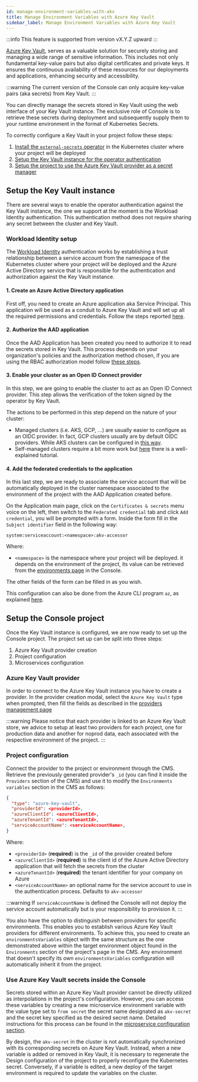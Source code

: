 ```yaml
---
id: manage-environment-variables-with-akv
title: Manage Environment Variables with Azure Key Vault
sidebar_label: Manage Environment Variables with Azure Key Vault
---
```


:::info
This feature is supported from version vX.Y.Z upward
:::

[Azure Key Vault](https://azure.microsoft.com/en-us/products/key-vault), serves as a valuable solution for securely storing and managing a wide range of sensitive information. This includes not only fundamental key-value pairs but also digital certificates and private keys. It ensures the continuous availability of these resources for our deployments and applications, enhancing security and accessibility.

:::warning
The current version of the Console can only acquire key-value pairs (aka secrets) from Key Vault.
:::

You can directly manage the secrets stored in Key Vault using the web interface of your Key Vault instance. The exclusive role of Console is to retrieve these secrets during deployment and subsequently supply them to your runtime environment in the format of Kubernetes Secrets.

To correctly configure a Key Vault in your project follow these steps:

1. [Install the `external-secrets` operator](https://external-secrets.io/) in the Kubernetes cluster where your project will be deployed
2. [Setup the Key Vault instance for the operator authentication](#setup-the-key-vault-instance)
3. [Setup the project to use the Azure Key Vault provider as a secret manager](#project-configuration)

## Setup the Key Vault instance

There are several ways to enable the operator authentication against the Key Vault instance, the one we support at the moment is the Workload Identity authentication. This authentication method does not require sharing any secret between the cluster and Key Vault.

### Workload Identity setup

The [Workload Identity](https://azure.github.io/azure-workload-identity/docs/) authentication works by establishing a trust relationship between a service account from the namespace of the Kubernetes cluster where your project will be deployed and the Azure Active Directory service that is responsible for the authentication and authorization against the Key Vault instance.

#### 1. Create an Azure Active Directory application

First off, you need to create an Azure application aka Service Principal. This application will be used as a conduit to Azure Key Vault and will set up all the required permissions and credentials. Follow the steps reported [here](https://learn.microsoft.com/en-us/azure/active-directory/develop/howto-create-service-principal-portal#register-an-application-with-microsoft-entra-id-and-create-a-service-principal).

#### 2. Authorize the AAD application

Once the AAD Application has been created you need to authorize it to read the secrets stored in Key Vault. This process depends on your organization's policies and the authorization method chosen, if you are using the RBAC authorization model follow [these steps](https://learn.microsoft.com/en-us/azure/key-vault/general/rbac-guide).

#### 3. Enable your cluster as an Open ID Connect provider

In this step, we are going to enable the cluster to act as an Open ID Connect provider. This step allows the verification of the token signed by the operator by Key Vault.

The actions to be performed in this step depend on the nature of your cluster:

- Managed clusters (i.e. AKS, GCP, ...) are usually easier to configure as an OIDC provider. In fact, GCP clusters usually are by default OIDC providers. While AKS clusters can be configured in [this way](https://azure.github.io/azure-workload-identity/docs/installation/managed-clusters.html).
- Self-managed clusters require a bit more work but [here](https://azure.github.io/azure-workload-identity/docs/installation/self-managed-clusters.html) there is a well-explained tutorial.

#### 4. Add the federated credentials to the application

In this last step, we are ready to associate the service account that will be automatically deployed in the cluster namespace associated to the environment of the project with the AAD Application created before.

On the Application main page, click on the `Certificates & secrets` menu voice on the left, then switch to the `Federated credential` tab and click `Add credential`, you will be prompted with a form. Inside the form fill in the `Subject identifier` field in the following way:

```
system:serviceaccount:<namespace>:akv-accessor
```

Where:

- `<namespace>` is the namespace where your project will be deployed. it depends on the environment of the project, its value can be retrieved from the [environments page](/console/project-configuration/manage-runtime-environments/index.md) in the Console.

The other fields of the form can be filled in as you wish.

This configuration can also be done from the Azure CLI program `az`, as explained [here](https://azure.github.io/azure-workload-identity/docs/topics/federated-identity-credential.html#federated-identity-credential-for-an-azure-ad-application).

## Setup the Console project

Once the Key Vault instance is configured, we are now ready to set up the Console project. The project set up can be split into three steps:

1. Azure Key Vault provider creation
2. Project configuration
3. Microservices configuration

### Azure Key Vault provider

In order to connect to the Azure Key Vault instance you have to create a provider. In the provider creation modal, select the `Azure Key Vault` type when prompted, then fill the fields as described in the [providers management page](/console/company-configuration/providers/configure-provider.mdx#connect-a-provider)

:::warning
Please notice that each provider is linked to an Azure Key Vault store, we advice to setup at least two providers for each project, one for production data and another for noprod data, each associated with the respective environment of the project.
:::

### Project configuration

Connect the provider to the project or environment through the CMS. Retrieve the previously generated provider's `_id` (you can find it inside the `Providers` section of the CMS) and use it to modify the `Environments variables` section in the CMS as follows:

```json
{
  "type": "azure-key-vault",
  "providerId": <providerId>,
  "azureClientId": <azureClientId>,
  "azureTenantId": <azureTenantId>,
  "serviceAccountName": <serviceAccountName>,
}
```

Where:

- `<providerId>` (**required**) is the `_id` of the provider created before
- `<azureClientId>` (**required**) is the client id of the Azure Active Directory application that will fetch the secrets from the cluster
- `<azureTenantId>` (**required**) the tenant identifier for your company on Azure
- `<serviceAccountName>` an optional name for the service account to use in the authentication process. Defaults to `akv-accessor`

:::warning
If `serviceAccountName` is defined the Console will not deploy the service account automatically but is your responsibility to provision it.
:::

You also have the option to distinguish between providers for specific environments. This enables you to establish various Azure Key Vault providers for different environments. To achieve this, you need to create an `environmentsVariables` object with the same structure as the one demonstrated above within the target environment object found in the `Environments` section of the project's page in the CMS. Any environment that doesn't specify its own `environmentsVariables` configuration will automatically inherit it from the project.

### Use Azure Key Vault secrets inside the Console

Secrets stored within an Azure Key Vault provider cannot be directly utilized as interpolations in the project's configuration. However, you can access these variables by creating a new microservice environment variable with the value type set to `from secret` the secret name designated as `akv-secret` and the secret key specified as the desired secret name. Detailed instructions for this process can be found in the [microservice configuration section](/development_suite/api-console/api-design/services.md#environment-variable-configuration).

By design, the `akv-secret` in the cluster is not automatically synchronized with its corresponding secrets on Azure Key Vault. Instead, when a new variable is added or removed in Key Vault, it is necessary to regenerate the Design configuration of the project to properly reconfigure the Kubernetes secret. Conversely, if a variable is edited, a new deploy of the target environment is required to update the variables on the cluster.